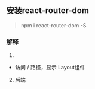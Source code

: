 ## 安装react-router-dom
> npm i react-router-dom -S

### 解释

1. <Route path="/" component={Layout} />
  - 访问 / 路径，显示 Layout组件
2. <Link to="/home/rd">后端</Link>
